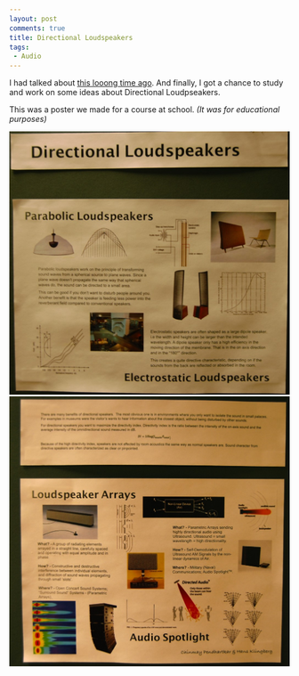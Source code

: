 ```yaml
---
layout: post
comments: true
title: Directional Loudspeakers
tags:
 - Audio
---
```


I had talked about [this looong time ago][0]. And finally, I got a chance to study and work on some ideas about Directional Loudpseakers.

This was a poster we made for a course at school. _(It was for educational purposes)_

[![](../images/2010/02/dsc_7452.jpg)][1] [![](../images/2010/02/dsc_7457.jpg)][2]


[0]: http://chinpen.net/blogaudio-spotlight/
[1]: ../images/2010/02/dsc_7452.jpg
[2]: ../images/2010/02/dsc_7457.jpg
